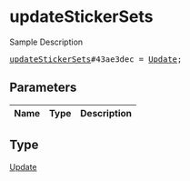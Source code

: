 # updateStickerSets

Sample Description

<pre>
<a href="../constructor/updateStickerSets.md">updateStickerSets</a>#43ae3dec = <a href="../type/Update.md">Update</a>;
</pre>

## Parameters

| Name | Type | Description |
|------|:----:|-------------|

## Type

[Update](../type/Update.md)
